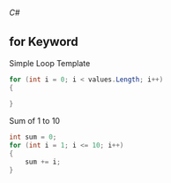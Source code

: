 ###### C#
## for Keyword

Simple Loop Template
``` csharp
for (int i = 0; i < values.Length; i++)
{
    
}
```

Sum of 1 to 10
``` csharp
int sum = 0; 
for (int i = 1; i <= 10; i++) 
{
    sum += i;
}
```

